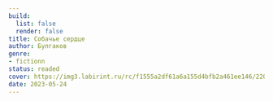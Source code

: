 ```yaml
---
build:
  list: false
  render: false
title: Собачье сердце
author: Булгаков
genre:
- fictionn
status: readed
cover: https://img3.labirint.ru/rc/f1555a2df61a6a155d4bfb2a461ee146/220x340q80/books70/690049/cover.jpg?1564200394
date: 2023-05-24
---
```



